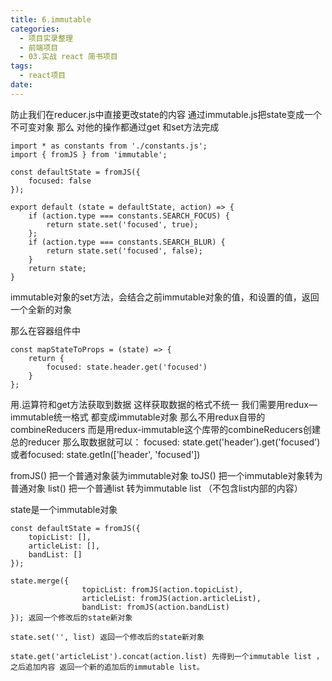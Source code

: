 ```yaml
---
title: 6.immutable
categories:
  - 项目实录整理
  - 前端项目
  - 03.实战 react 简书项目
tags:
  - react项目
date:
---
```

防止我们在reducer.js中直接更改state的内容
通过immutable.js把state变成一个不可变对象
那么 对他的操作都通过get 和set方法完成

	import * as constants from './constants.js';
	import { fromJS } from 'immutable';

	const defaultState = fromJS({
		focused: false
	});

	export default (state = defaultState, action) => {
		if (action.type === constants.SEARCH_FOCUS) {
			return state.set('focused', true);
		};
		if (action.type === constants.SEARCH_BLUR) {
			return state.set('focused', false);
		}
		return state;
	}


immutable对象的set方法，会结合之前immutable对象的值，和设置的值，返回一个全新的对象


那么在容器组件中

	const mapStateToProps = (state) => {
		return {
			focused: state.header.get('focused')
		}
	};

用.运算符和get方法获取到数据
这样获取数据的格式不统一 我们需要用redux—immutable统一格式 都变成immutable对象
那么不用redux自带的combineReducers 而是用redux-immutable这个库带的combineReducers创建总的reducer
那么取数据就可以：
focused: state.get('header').get('focused')
或者focused: state.getIn(['header', 'focused'])


fromJS() 把一个普通对象装为immutable对象
toJS() 把一个immutable对象转为普通对象
list() 把一个普通list 转为immutable list （不包含list内部的内容）

state是一个immutable对象

	const defaultState = fromJS({
		topicList: [],
		articleList: [],
		bandList: []
	});

	state.merge({
					topicList: fromJS(action.topicList),
					articleList: fromJS(action.articleList),
					bandList: fromJS(action.bandList)
	}); 返回一个修改后的state新对象

	state.set('', list) 返回一个修改后的state新对象

	state.get('articleList').concat(action.list) 先得到一个immutable list ， 之后追加内容 返回一个新的追加后的immutable list。
